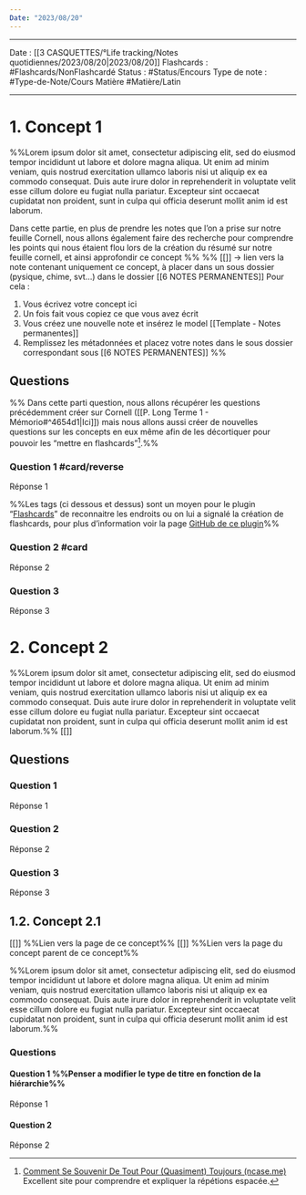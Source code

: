 ```yaml
---
Date: "2023/08/20"
---
```

------- --
Date : [[3 CASQUETTES/°Life tracking/Notes quotidiennes/2023/08/20|2023/08/20]]
Flashcards : #Flashcards/NonFlashcardé
Status : #Status/Encours 
Type de note : #Type-de-Note/Cours
Matière #Matière/Latin
--- --
# 1. Concept 1

%%Lorem ipsum dolor sit amet, consectetur adipiscing elit, sed do eiusmod tempor incididunt ut labore et dolore magna aliqua. Ut enim ad minim veniam, quis nostrud exercitation ullamco laboris nisi ut aliquip ex ea commodo consequat. Duis aute irure dolor in reprehenderit in voluptate velit esse cillum dolore eu fugiat nulla pariatur. Excepteur sint occaecat cupidatat non proident, sunt in culpa qui officia deserunt mollit anim id est laborum.

Dans cette partie, en plus de prendre les notes que l’on a prise sur notre feuille Cornell, nous allons également faire des recherche pour comprendre les points qui nous étaient flou lors de la création du résumé sur notre feuille cornell, et ainsi approfondir ce concept %%
%%
[[]] → lien vers la note contenant uniquement ce concept, à placer dans un sous dossier (pysique, chime, svt…) dans le dossier [[6 NOTES PERMANENTES]]
Pour cela :
1. Vous écrivez votre concept ici 
2. Un fois fait vous copiez ce que vous avez écrit 
3. Vous créez une nouvelle note et insérez le model [[Template - Notes permanentes]] 
4. Remplissez les métadonnées et placez votre notes dans le sous dossier correspondant sous [[6 NOTES PERMANENTES]]
%%
## Questions

%% Dans cette parti question, nous allons récupérer les questions précédemment créer sur Cornell ([[P. Long Terme 1 - Mémorio#^4654d1|Ici]]) mais nous allons aussi créer de nouvelles questions sur les concepts en eux même afin de les décortiquer pour pouvoir les “mettre en flashcards”[^1].%%

### Question 1 #card/reverse
Réponse 1

%%Les tags (ci dessous et dessus) sont un moyen pour le plugin “[Flashcards](https://github.com/reuseman/flashcards-obsidian)” de reconnaitre les endroits ou on lui a signalé la création de flashcards, pour plus d’information voir la page [GitHub de ce plugin](https://github.com/reuseman/flashcards-obsidian/wiki)%%
### Question 2 #card 
Réponse 2
### Question 3
Réponse 3

# 2. Concept 2

%%Lorem ipsum dolor sit amet, consectetur adipiscing elit, sed do eiusmod tempor incididunt ut labore et dolore magna aliqua. Ut enim ad minim veniam, quis nostrud exercitation ullamco laboris nisi ut aliquip ex ea commodo consequat. Duis aute irure dolor in reprehenderit in voluptate velit esse cillum dolore eu fugiat nulla pariatur. Excepteur sint occaecat cupidatat non proident, sunt in culpa qui officia deserunt mollit anim id est laborum.%%
[[]]
## Questions

### Question 1
Réponse 1
### Question 2
Réponse 2
### Question 3
Réponse 3

## 1.2. Concept 2.1
[[]] %%Lien vers la page de ce concept%%
[[]] %%Lien vers la page du concept parent de ce concept%%

%%Lorem ipsum dolor sit amet, consectetur adipiscing elit, sed do eiusmod tempor incididunt ut labore et dolore magna aliqua. Ut enim ad minim veniam, quis nostrud exercitation ullamco laboris nisi ut aliquip ex ea commodo consequat. Duis aute irure dolor in reprehenderit in voluptate velit esse cillum dolore eu fugiat nulla pariatur. Excepteur sint occaecat cupidatat non proident, sunt in culpa qui officia deserunt mollit anim id est laborum.%%
### Questions
#### Question 1 %%Penser a modifier le type de titre en fonction de la hiérarchie%%
Réponse 1
#### Question 2 
Réponse 2 













[^1]: [Comment Se Souvenir De Tout Pour (Quasiment) Toujours (ncase.me)](https://ncase.me/remember/fr.html) Excellent site pour comprendre et expliquer la répétions espacée.